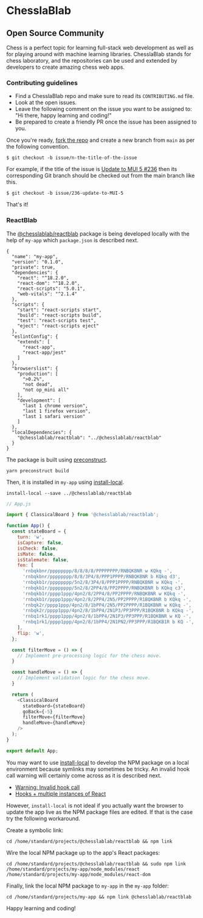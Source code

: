 # ChesslaBlab

## Open Source Community

Chess is a perfect topic for learning full-stack web development as well as for playing around with machine learning libraries. ChesslaBlab stands for chess laboratory, and the repositories can be used and extended by developers to create amazing chess web apps.

### Contributing guidelines

- Find a ChesslaBlab repo and make sure to read its `CONTRIBUTING.md` file.
- Look at the open issues.
- Leave the following comment on the issue you want to be assigned to: "Hi there, happy learning and coding!"
- Be prepared to create a friendly PR once the issue has been assigned to you.

Once you're ready, [fork the repo](https://docs.github.com/es/get-started/quickstart/fork-a-repo) and create a new branch from `main` as per the following convention.

```text
$ git checkout -b issue/n-the-title-of-the-issue
```

For example, if the title of the issue is [Update to MUI 5 #236](https://github.com/chesslablab/react-chess/issues/236) then its corresponding Git branch should be checked out from the main branch like this.

```text
$ git checkout -b issue/236-update-to-MUI-5
```

That's it!

### ReactBlab

The [@chesslablab/reactblab](https://www.npmjs.com/package/@chesslablab/reactblab) package is being developed locally with the help of `my-app` which `package.json` is described next.

```
{
  "name": "my-app",
  "version": "0.1.0",
  "private": true,
  "dependencies": {
    "react": "^18.2.0",
    "react-dom": "^18.2.0",
    "react-scripts": "5.0.1",
    "web-vitals": "^2.1.4"
  },
  "scripts": {
    "start": "react-scripts start",
    "build": "react-scripts build",
    "test": "react-scripts test",
    "eject": "react-scripts eject"
  },
  "eslintConfig": {
    "extends": [
      "react-app",
      "react-app/jest"
    ]
  },
  "browserslist": {
    "production": [
      ">0.2%",
      "not dead",
      "not op_mini all"
    ],
    "development": [
      "last 1 chrome version",
      "last 1 firefox version",
      "last 1 safari version"
    ]
  },
  "localDependencies": {
    "@chesslablab/reactblab": "../@chesslablab/reactblab"
  }
}
```

The package is built using [preconstruct](https://github.com/preconstruct/preconstruct).

```
yarn preconstruct build
```

Then, it is installed in `my-app` using [install-local](https://www.npmjs.com/package/install-local).

```
install-local --save ../@chesslablab/reactblab
```

```js
// App.js

import { ClassicalBoard } from '@chesslablab/reactblab';

function App() {
  const stateBoard = {
    turn: 'w',
    isCapture: false,
    isCheck: false,
    isMate: false,
    isStalemate: false,
    fen: [
      'rnbqkbnr/pppppppp/8/8/8/8/PPPPPPPP/RNBQKBNR w KQkq -',
      'rnbqkbnr/pppppppp/8/8/3P4/8/PPP1PPPP/RNBQKBNR b KQkq d3',
      'rnbqkb1r/pppppppp/5n2/8/3P4/8/PPP1PPPP/RNBQKBNR w KQkq -',
      'rnbqkb1r/pppppppp/5n2/8/2PP4/8/PP2PPPP/RNBQKBNR b KQkq c3',
      'rnbqkb1r/pppp1ppp/4pn2/8/2PP4/8/PP2PPPP/RNBQKBNR w KQkq -',
      'rnbqkb1r/pppp1ppp/4pn2/8/2PP4/2N5/PP2PPPP/R1BQKBNR b KQkq -',
      'rnbqk2r/pppp1ppp/4pn2/8/1bPP4/2N5/PP2PPPP/R1BQKBNR w KQkq -',
      'rnbqk2r/pppp1ppp/4pn2/8/1bPP4/2N1P3/PP3PPP/R1BQKBNR b KQkq -',
      'rnbq1rk1/pppp1ppp/4pn2/8/1bPP4/2N1P3/PP3PPP/R1BQKBNR w KQ -',
      'rnbq1rk1/pppp1ppp/4pn2/8/1bPP4/2N1PN2/PP3PPP/R1BQKB1R b KQ -',
    ],
    flip: 'w',
  };

  const filterMove = () => {
    // Implement pre-processing logic for the chess move.
  }

  const handleMove = () => {
    // Implement validation logic for the chess move.
  }

  return (
    <ClassicalBoard
      stateBoard={stateBoard}
      goBack={-5}
      filterMove={filterMove}
      handleMove={handleMove}
    />
  );
}

export default App;
```

You may want to use [install-local](https://www.npmjs.com/package/install-local) to develop the NPM package on a local environment because symlinks may sometimes be tricky. An invalid hook call warning will certainly come across as it is described next.

- [Warning: Invalid hook call](https://github.com/preconstruct/preconstruct/issues/581)
- [Hooks + multiple instances of React](https://github.com/facebook/react/issues/13991)

However, `install-local` is not ideal if you actually want the browser to update the app live as the NPM package files are edited. If that is the case try the following workaround.

Create a symbolic link:

```
cd /home/standard/projects/@chesslablab/reactblab && npm link
```

Wire the local NPM package up to the app's React packages:

```
cd /home/standard/projects/@chesslablab/reactblab && sudo npm link /home/standard/projects/my-app/node_modules/react /home/standard/projects/my-app/node_modules/react-dom
```

Finally, link the local NPM package to `my-app` in the `my-app` folder:

```
cd /home/standard/projects/my-app && npm link @chesslablab/reactblab
```

Happy learning and coding!
